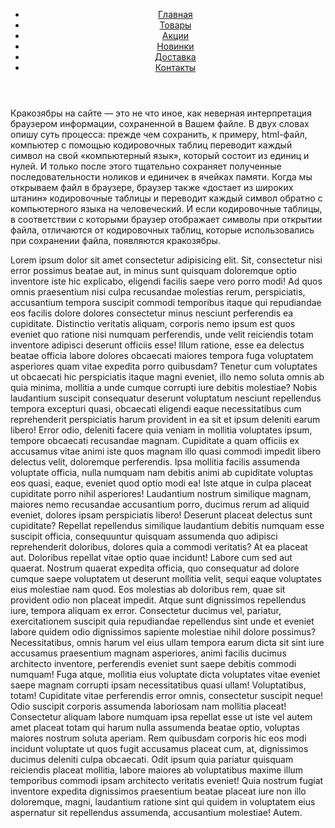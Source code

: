 <!DOCTYPE HTML>
<html>
<head>
</head>
    <title>Меню-гамбургер</title>
    <meta charset="utf-8">
    <meta name="viewport" content="width=device-width, initial-scale=1">
    <link rel="stylesheet" href="style.css" type="text/css">
    <link href="https://fonts.googleapis.com/css2?family=Roboto&amp;display=swap" rel="stylesheet">
    <link rel="stylesheet" href="ctyle.css">
    <link rel="stylesheet" href="jscript.js">
</head>
<body>
<header class = "header">
    <div class="container header__container">
        <div class="menu-burger__header">
            <span></span>
        </div>
        <nav class="header__nav">
            <ul class="menu header__menu">
                <li><a href="" class="menu__item">Главная</a></li>
                <li><a href="" class="menu__item">Товары</a></li>
                <li><a href="" class="menu__item">Акции</a></li>
                <li><a href="" class="menu__item">Новинки</a></li>
                <li><a href="" class="menu__item">Доставка</a></li>
                <li><a href="" class="menu__item">Контакты</a></li>
            </ul>
        </nav>
    </div>
</header>
<div class="content-wrapper">
    <div class = "container content-wrapper__container">
        <p>
            Кракозябры на сайте — это не что иное, как неверная интерпретация браузером информации, сохраненной в Вашем файле. В двух словах опишу суть процесса: прежде чем сохранить, к примеру, html-файл, компьютер с помощью кодировочных таблиц переводит каждый символ на свой «компьютерный язык», который состоит из единиц и нулей. И только после этого тщательно сохраняет полученные последовательности ноликов и единичек в ячейках памяти. Когда мы открываем файл в браузере, браузер также «достает из широких штанин» кодировочные таблицы и переводит каждый символ обратно с компьютерного языка на человеческий. И если кодировочные таблицы, в соответствии с которыми браузер отображает символы при открытии файла, отличаются от кодировочных таблиц, которые использовались при сохранении файла, появляются кракозябры.
        </p> 
       <p>
           Lorem ipsum dolor sit amet consectetur adipisicing elit. Sit, consectetur nisi error possimus beatae aut, in minus sunt quisquam doloremque optio inventore iste hic explicabo, eligendi facilis saepe vero porro modi! Ad quos omnis praesentium nisi culpa recusandae molestias rerum, perspiciatis, accusantium tempora suscipit commodi temporibus itaque qui repudiandae eos facilis dolore dolores consectetur minus nesciunt perferendis ea cupiditate. Distinctio veritatis aliquam, corporis nemo ipsum est quos eveniet quo ratione nisi numquam perferendis, unde velit reiciendis totam inventore adipisci deserunt officiis esse! Illum ratione, esse ea delectus beatae officia labore dolores obcaecati maiores tempora fuga voluptatem asperiores quam vitae expedita porro quibusdam? Tenetur cum voluptates ut obcaecati hic perspiciatis itaque magni eveniet, illo nemo soluta omnis ab quia minima, mollitia a unde cumque corrupti iure debitis molestiae? Nobis laudantium suscipit consequatur deserunt voluptatum nesciunt repellendus tempora excepturi quasi, obcaecati eligendi eaque necessitatibus cum reprehenderit perspiciatis harum provident in ea sit et ipsum deleniti earum libero! Error odio, deleniti facere quia veniam in mollitia voluptates ipsum, tempore obcaecati recusandae magnam. Cupiditate a quam officiis ex accusamus vitae animi iste quos magnam illo quasi commodi impedit libero delectus velit, doloremque perferendis. Ipsa mollitia facilis assumenda voluptate officia, nulla numquam nam debitis animi ab cupiditate voluptas eos quasi, eaque, eveniet quod optio modi ea! Iste atque in culpa placeat cupiditate porro nihil asperiores! Laudantium nostrum similique magnam, maiores nemo recusandae accusantium porro, ducimus rerum ad aliquid eveniet, dolores ipsam perspiciatis libero! Deserunt placeat delectus sunt cupiditate? Repellat repellendus similique laudantium debitis numquam esse suscipit officia, consequuntur quisquam assumenda quo adipisci reprehenderit doloribus, dolores quia a commodi veritatis? At ea placeat aut. Doloribus repellat vitae optio quae incidunt! Labore cum sed aut quaerat. Nostrum quaerat expedita officia, quo consequatur ad dolore cumque saepe voluptatem ut deserunt mollitia velit, sequi eaque voluptates eius molestiae nam quod. Eos molestias ab doloribus rem, quae sit provident odio non placeat impedit. Atque sunt dignissimos repellendus iure, tempora aliquam ex error. Consectetur ducimus vel, pariatur, exercitationem suscipit quia repudiandae repellendus sint unde et eveniet labore quidem odio dignissimos sapiente molestiae nihil dolore possimus? Necessitatibus, omnis harum vel eius ullam tempora earum dicta sit sint iure accusamus praesentium magnam asperiores, animi facilis ducimus architecto inventore, perferendis eveniet sunt saepe debitis commodi numquam! Fuga atque, mollitia eius voluptate dicta voluptates vitae eveniet saepe magnam corrupti ipsam necessitatibus quasi ullam! Voluptatibus, totam! Cupiditate vitae perferendis error omnis, consectetur suscipit neque! Odio suscipit corporis assumenda laboriosam nam mollitia placeat! Consectetur aliquam labore numquam ipsa repellat esse ut iste vel autem amet placeat totam qui harum nulla assumenda beatae optio, voluptas maiores nostrum soluta aperiam. Rem quibusdam corporis hic eos modi incidunt voluptate ut quos fugit accusamus placeat cum, at, dignissimos ducimus deleniti culpa obcaecati. Odit ipsum quia pariatur quisquam reiciendis placeat mollitia, labore maiores ab voluptatibus maxime illum temporibus commodi ipsam architecto veritatis eveniet! Quia nostrum fugiat inventore expedita dignissimos praesentium beatae placeat iure non illo doloremque, magni, laudantium ratione sint qui quidem in voluptatem eius aspernatur sit repellendus assumenda, accusantium molestiae! Autem.
       </p>     
    </div>    
</div>
<script src="https://code.jquery.com/jquery-3.5.1.slim.min.js"></script>
<script src="js/script.js"></script>
</body>
</html>
